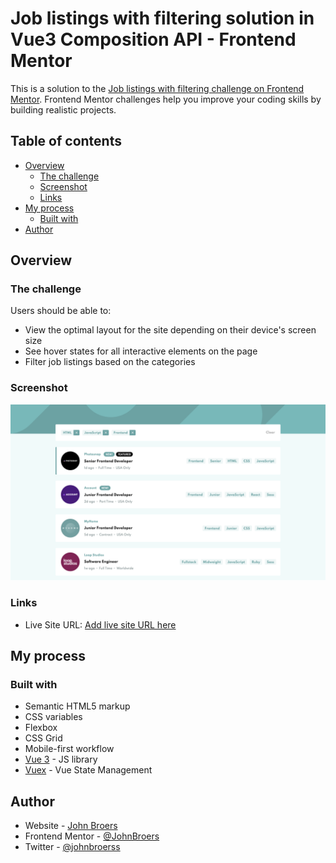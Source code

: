 # Job listings with filtering solution in Vue3 Composition API - Frontend Mentor

This is a solution to the [Job listings with filtering challenge on Frontend Mentor](https://www.frontendmentor.io/challenges/job-listings-with-filtering-ivstIPCt). Frontend Mentor challenges help you improve your coding skills by building realistic projects. 

## Table of contents

- [Overview](#overview)
  - [The challenge](#the-challenge)
  - [Screenshot](#screenshot)
  - [Links](#links)
- [My process](#my-process)
  - [Built with](#built-with)
- [Author](#author)

## Overview

### The challenge

Users should be able to:

- View the optimal layout for the site depending on their device's screen size
- See hover states for all interactive elements on the page
- Filter job listings based on the categories

### Screenshot

![](./screenshots/home.png)

### Links

- Live Site URL: [Add live site URL here](https://your-live-site-url.com)

## My process

### Built with

- Semantic HTML5 markup
- CSS variables
- Flexbox
- CSS Grid
- Mobile-first workflow
- [Vue 3](https://vuejs.org/) - JS library
- [Vuex](https://next.vuex.vuejs.org/) - Vue State Management

## Author

- Website - [John Broers](https://johnbroers.nl)
- Frontend Mentor - [@JohnBroers](https://www.frontendmentor.io/profile/JohnBroers)
- Twitter - [@johnbroerss](https://twitter.com/johnbroerss)
